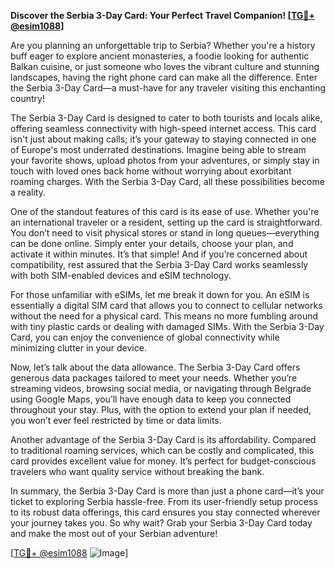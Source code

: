 **Discover the Serbia 3-Day Card: Your Perfect Travel Companion! [[TG💪+ @esim1088](https://t.me/s/esim1088)]**

Are you planning an unforgettable trip to Serbia? Whether you're a history buff eager to explore ancient monasteries, a foodie looking for authentic Balkan cuisine, or just someone who loves the vibrant culture and stunning landscapes, having the right phone card can make all the difference. Enter the Serbia 3-Day Card—a must-have for any traveler visiting this enchanting country!

The Serbia 3-Day Card is designed to cater to both tourists and locals alike, offering seamless connectivity with high-speed internet access. This card isn't just about making calls; it’s your gateway to staying connected in one of Europe's most underrated destinations. Imagine being able to stream your favorite shows, upload photos from your adventures, or simply stay in touch with loved ones back home without worrying about exorbitant roaming charges. With the Serbia 3-Day Card, all these possibilities become a reality.

One of the standout features of this card is its ease of use. Whether you're an international traveler or a resident, setting up the card is straightforward. You don’t need to visit physical stores or stand in long queues—everything can be done online. Simply enter your details, choose your plan, and activate it within minutes. It’s that simple! And if you’re concerned about compatibility, rest assured that the Serbia 3-Day Card works seamlessly with both SIM-enabled devices and eSIM technology.

For those unfamiliar with eSIMs, let me break it down for you. An eSIM is essentially a digital SIM card that allows you to connect to cellular networks without the need for a physical card. This means no more fumbling around with tiny plastic cards or dealing with damaged SIMs. With the Serbia 3-Day Card, you can enjoy the convenience of global connectivity while minimizing clutter in your device.

Now, let’s talk about the data allowance. The Serbia 3-Day Card offers generous data packages tailored to meet your needs. Whether you’re streaming videos, browsing social media, or navigating through Belgrade using Google Maps, you’ll have enough data to keep you connected throughout your stay. Plus, with the option to extend your plan if needed, you won’t ever feel restricted by time or data limits.

Another advantage of the Serbia 3-Day Card is its affordability. Compared to traditional roaming services, which can be costly and complicated, this card provides excellent value for money. It’s perfect for budget-conscious travelers who want quality service without breaking the bank.

In summary, the Serbia 3-Day Card is more than just a phone card—it’s your ticket to exploring Serbia hassle-free. From its user-friendly setup process to its robust data offerings, this card ensures you stay connected wherever your journey takes you. So why wait? Grab your Serbia 3-Day Card today and make the most out of your Serbian adventure!

[[TG💪+ @esim1088](https://t.me/s/esim1088) ![Image](https://i.postimg.cc/Y0z9fWf4/image.png)]